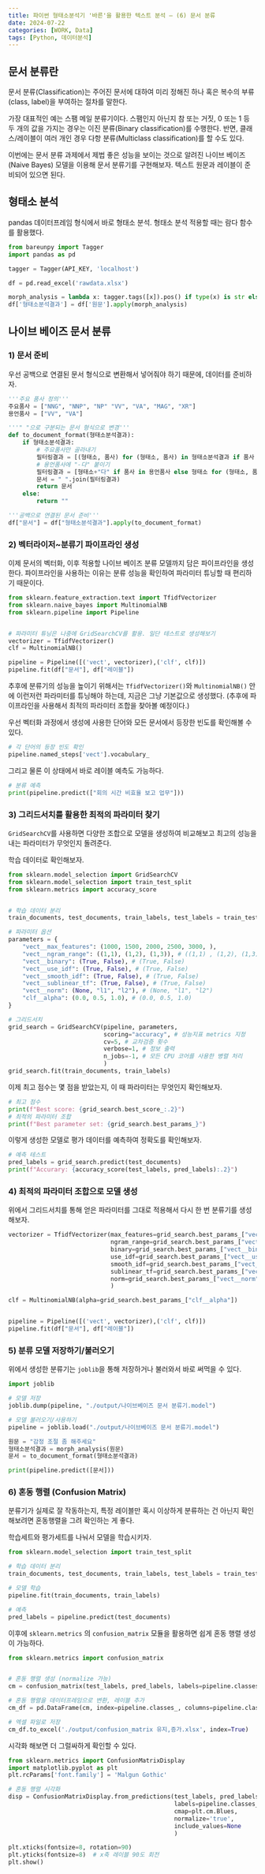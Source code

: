```yaml
---
title: 파이썬 형태소분석기 '바른'을 활용한 텍스트 분석 – (6) 문서 분류
date: 2024-07-22
categories: [WORK, Data]
tags: [Python, 데이터분석]
---
```


## 문서 분류란

문서 분류(Classification)는 주어진 문서에 대하여 미리 정해진 하나 혹은 복수의 부류(class, label)을 부여하는 절차를 말한다. 

가장 대표적인 예는 스팸 메일 분류기이다. 스팸인지 아닌지 참 또는 거짓, 0 또는 1 등 두 개의 값을 가지는 경우는 이진 분류(Binary classification)를 수행한다. 반면, 클래스/레이블이 여러 개인 경우 다항 분류(Multiclass classification)를 할 수도 있다. 

이번에는 문서 분류 과제에서 제법 좋은 성능을 보이는 것으로 알려진 나이브 베이즈(Naive Bayes) 모델을 이용해 문서 분류기를 구현해보자. 텍스트 원문과 레이블이 준비되어 있으면 된다.

## 형태소 분석

pandas 데이터프레임 형식에서 바로 형태소 분석. 형태소 분석 적용할 때는 람다 함수를 활용했다.

```python
from bareunpy import Tagger
import pandas as pd

tagger = Tagger(API_KEY, 'localhost')

df = pd.read_excel('rawdata.xlsx')

morph_analysis = lambda x: tagger.tags([x]).pos() if type(x) is str else None
df['형태소분석결과'] = df['원문'].apply(morph_analysis)
```


## 나이브 베이즈 문서 분류

### 1) 문서 준비

우선 공백으로 연결된 문서 형식으로 변환해서 넣어줘야 하기 때문에, 데이터를 준비하자.

```python
'''주요 품사 정의'''
주요품사 = ["NNG", "NNP", "NP" "VV", "VA", "MAG", "XR"]
용언품사 = ["VV", "VA"]

'''" "으로 구분되는 문서 형식으로 변경'''
def to_document_format(형태소분석결과):
    if 형태소분석결과:
        # 주요품사만 골라내기
        필터링결과 = [(형태소, 품사) for (형태소, 품사) in 형태소분석결과 if 품사 in 주요품사]
        # 용언품사에 "-다" 붙이기
        필터링결과 = [형태소+"다" if 품사 in 용언품사 else 형태소 for (형태소, 품사) in 필터링결과]
        문서 = " ".join(필터링결과)
        return 문서
    else:
        return ""

'''공백으로 연결된 문서 준비'''
df["문서"] = df["형태소분석결과"].apply(to_document_format)
```

### 2) 벡터라이저~분류기 파이프라인 생성

이제 문서의 벡터화, 이후 적용할 나이브 베이즈 분류 모델까지 담은 파이프라인을 생성한다. 파이프라인을 사용하는 이유는 분류 성능을 확인하여 파라미터 튜닝할 때 편리하기 때문이다.

```python
from sklearn.feature_extraction.text import TfidfVectorizer
from sklearn.naive_bayes import MultinomialNB
from sklearn.pipeline import Pipeline


# 파라미터 튜닝은 나중에 GridSearchCV를 활용. 일단 테스트로 생성해보기
vectorizer = TfidfVectorizer()
clf = MultinomialNB()

pipeline = Pipeline([('vect', vectorizer),('clf', clf)])
pipeline.fit(df["문서"], df["레이블"])
```

추후에 분류기의 성능을 높이기 위해서는 `TfidfVectorizer()`와 `MultinomialNB()` 안에 이런저런 파라미터를 튜닝해야 하는데, 지금은 그냥 기본값으로 생성했다. (추후에 파이프라인을 사용해서 최적의 파라미터 조합을 찾아볼 예정이다.)

우선 벡터화 과정에서 생성에 사용한 단어와 모든 문서에서 등장한 빈도를 확인해볼 수 있다.

```python
# 각 단어의 등장 빈도 확인
pipeline.named_steps['vect'].vocabulary_
```

그리고 물론 이 상태에서 바로 레이블 예측도 가능하다.

```python
# 분류 예측
print(pipeline.predict(["회의 시간 비효율 보고 업무"]))
```

### 3) 그리드서치를 활용한 최적의 파라미터 찾기

`GridSearchCV`를 사용하면 다양한 조합으로 모델을 생성하여 비교해보고 최고의 성능을 내는 파라미터가 무엇인지 돌려준다.

학습 데이터로 확인해보자.

```python
from sklearn.model_selection import GridSearchCV
from sklearn.model_selection import train_test_split
from sklearn.metrics import accuracy_score


# 학습 데이터 분리
train_documents, test_documents, train_labels, test_labels = train_test_split(df["문서"], df["레이블"])

# 파라미터 옵션
parameters = {
    "vect__max_features": (1000, 1500, 2000, 2500, 3000, ), 
    "vect__ngram_range": ((1,1), (1,2), (1,3)), # ((1,1) , (1,2), (1,3))
    "vect__binary": (True, False), # (True, False)
    "vect__use_idf": (True, False), # (True, False)
    "vect__smooth_idf": (True, False), # (True, False)
    "vect__sublinear_tf": (True, False), # (True, False)
    "vect__norm": (None, "l1", "l2"), # (None, "l1", "l2")
    "clf__alpha": (0.0, 0.5, 1.0), # (0.0, 0.5, 1.0)
}

# 그리드서치
grid_search = GridSearchCV(pipeline, parameters, 
                           scoring="accuracy", # 성능지표 metrics 지정
                           cv=5, # 교차검증 횟수
                           verbose=1, # 정보 출력
                           n_jobs=-1, # 모든 CPU 코어를 사용한 병렬 처리
                           )
grid_search.fit(train_documents, train_labels)
```

이제 최고 점수는 몇 점을 받았는지, 이 때 파라미터는 무엇인지 확인해보자.

```python
# 최고 점수
print(f"Best score: {grid_search.best_score_:.2}")
# 최적의 파라미터 조합
print(f"Best parameter set: {grid_search.best_params_}")
```

이렇게 생성한 모델로 평가 데이터를 예측하여 정확도를 확인해보자.

```python
# 예측 테스트
pred_labels = grid_search.predict(test_documents)
print(f"Accurary: {accuracy_score(test_labels, pred_labels):.2}")
```

### 4) 최적의 파라미터 조합으로 모델 생성

위에서 그리드서치를 통해 얻은 파라미터를 그대로 적용해서 다시 한 번 분류기를 생성해보자.

```python
vectorizer = TfidfVectorizer(max_features=grid_search.best_params_["vect__max_features"], 
                             ngram_range=grid_search.best_params_["vect__ngram_range"], 
                             binary=grid_search.best_params_["vect__binary"],
                             use_idf=grid_search.best_params_["vect__use_idf"], 
                             smooth_idf=grid_search.best_params_["vect__smooth_idf"], 
                             sublinear_tf=grid_search.best_params_["vect__sublinear_tf"],
                             norm=grid_search.best_params_["vect__norm"], 
                             )

clf = MultinomialNB(alpha=grid_search.best_params_["clf__alpha"])


pipeline = Pipeline([('vect', vectorizer),('clf', clf)])
pipeline.fit(df["문서"], df["레이블"])
```

### 5) 분류 모델 저장하기/불러오기

위에서 생성한 분류기는 `joblib`을 통해 저장하거나 불러와서 바로 써먹을 수 있다. 

```python
import joblib

# 모델 저장
joblib.dump(pipeline, "./output/나이브베이즈 문서 분류기.model")

# 모델 불러오기/사용하기
pipeline = joblib.load("./output/나이브베이즈 문서 분류기.model")

원문 = "감정 조절 좀 해주세요"
형태소분석결과 = morph_analysis(원문)
문서 = to_document_format(형태소분석결과)

print(pipeline.predict([문서]))

```

### 6) 혼동 행렬 (Confusion Matrix)

분류기가 실제로 잘 작동하는지, 특정 레이블만 혹시 이상하게 분류하는 건 아닌지 확인해보려면 혼동행렬을 그려 확인하는 게 좋다.

학습세트와 평가세트를 나눠서 모델을 학습시키자.

```python
from sklearn.model_selection import train_test_split

# 학습 데이터 분리
train_documents, test_documents, train_labels, test_labels = train_test_split(df["문서"], df["레이블"])

# 모델 학습
pipeline.fit(train_documents, train_labels)

# 예측
pred_labels = pipeline.predict(test_documents)

```

이후에 `sklearn.metrics` 의 `confusion_matrix` 모듈을 활용하면 쉽게 혼동 행렬 생성이 가능하다.

```python
from sklearn.metrics import confusion_matrix


# 혼동 행렬 생성 (normalize 가능)
cm = confusion_matrix(test_labels, pred_labels, labels=pipeline.classes_)

# 혼동 행렬을 데이터프레임으로 변환, 레이블 추가
cm_df = pd.DataFrame(cm, index=pipeline.classes_, columns=pipeline.classes_)

# 엑셀 파일로 저장
cm_df.to_excel('./output/confusion_matrix 유지,증가.xlsx', index=True)
```

시각화 해보면 더 그럴싸하게 확인할 수 있다.

```python
from sklearn.metrics import ConfusionMatrixDisplay
import matplotlib.pyplot as plt
plt.rcParams['font.family'] = 'Malgun Gothic'

# 혼동 행렬 시각화
disp = ConfusionMatrixDisplay.from_predictions(test_labels, pred_labels, 
                                               labels=pipeline.classes_,
                                               cmap=plt.cm.Blues, 
                                               normalize='true', 
                                               include_values=None
                                               )

plt.xticks(fontsize=8, rotation=90) 
plt.yticks(fontsize=8)  # x축 레이블 90도 회전
plt.show()
```


